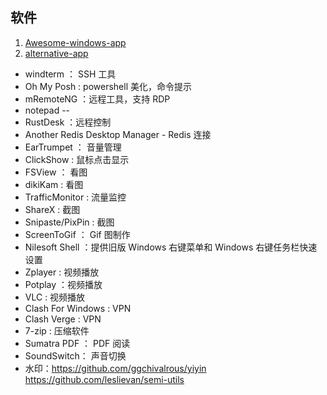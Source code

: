 ## 软件

1. [Awesome-windows-app](https://github.com/Awesome-Windows/Awesome)
2. [alternative-app](https://alternativeto.net/)

- windterm ： SSH 工具
- Oh My Posh : powershell 美化，命令提示
- mRemoteNG ：远程工具，支持 RDP
- notepad --
- RustDesk ：远程控制
- Another Redis Desktop Manager - Redis 连接
- EarTrumpet ： 音量管理
- ClickShow : 鼠标点击显示
- FSView ： 看图
- dikiKam : 看图
- TrafficMonitor : 流量监控
- ShareX : 截图
- Snipaste/PixPin : 截图
- ScreenToGif ： Gif 图制作
- Nilesoft Shell ：提供旧版 Windows 右键菜单和 Windows 右键任务栏快速设置
- Zplayer : 视频播放
- Potplay ：视频播放
- VLC : 视频播放
- Clash For Windows : VPN
- Clash Verge : VPN
- 7-zip : 压缩软件
- Sumatra PDF ： PDF 阅读
- SoundSwitch： 声音切换
- 水印：https://github.com/ggchivalrous/yiyin    https://github.com/leslievan/semi-utils